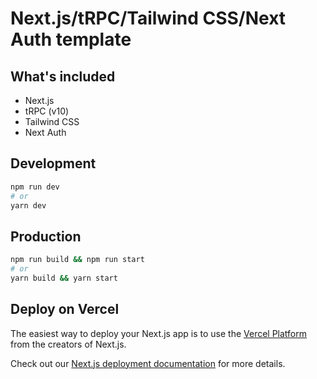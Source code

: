 # Next.js/tRPC/Tailwind CSS/Next Auth template

## What's included

- Next.js
- tRPC (v10)
- Tailwind CSS
- Next Auth

## Development

```bash
npm run dev
# or
yarn dev
```

## Production

```bash
npm run build && npm run start
# or
yarn build && yarn start
```

## Deploy on Vercel

The easiest way to deploy your Next.js app is to use the [Vercel Platform](https://vercel.com/new?utm_medium=default-template&filter=next.js&utm_source=create-next-app&utm_campaign=create-next-app-readme) from the creators of Next.js.

Check out our [Next.js deployment documentation](https://nextjs.org/docs/deployment) for more details.
